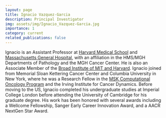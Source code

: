```yaml
---
layout: page
title: Ignacio Vazquez-Garcia
description: Principal Investigator
img: assets/img/Ignacio_Vazquez-Garcia.jpg
importance: 1
category: current
related_publications: false
---
```


Ignacio is an Assistant Professor at [Harvard Medical School](https://hms.harvard.edu/) and [Massachusetts General Hospital](https://www.massgeneral.org/research/about/overview-of-the-research-institute), with an affiliation in the HMS/MGH Departments of Pathology and the MGH Cancer Center. He is also an Associate Member of the [Broad Institute of MIT and Harvard](https://www.broadinstitute.org/). Ignacio joined from Memorial Sloan Kettering Cancer Center and Columbia University in New York, where he was a Research Fellow in the [MSK Computational Oncology Program](https://componcmsk.org/) and the Irving Institute for Cancer Dynamics. Before moving to the US, Ignacio completed his undergraduate studies at Imperial College London before attending the University of Cambridge for his graduate degree. His work has been honored with several awards including a Wellcome Fellowship, Sanger Early Career Innovation Award, and a AACR NextGen Star Award.
